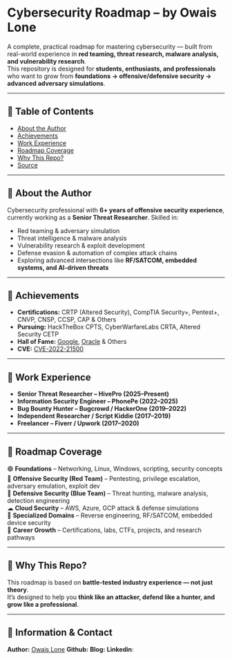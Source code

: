 # Cybersecurity Roadmap – by Owais Lone

A complete, practical roadmap for mastering cybersecurity — built from real-world experience in **red teaming, threat research, malware analysis, and vulnerability research**.  
This repository is designed for **students, enthusiasts, and professionals** who want to grow from **foundations → offensive/defensive security → advanced adversary simulations**.  

---

## 📑 Table of Contents
- [About the Author](#-about-the-author)
- [Achievements](#-achievements)
- [Work Experience](#-work-experience)
- [Roadmap Coverage](#-roadmap-coverage)
- [Why This Repo?](#-why-this-repo)
- [Source](#-source)

---

## 🔹 About the Author  

Cybersecurity professional with **6+ years of offensive security experience**, currently working as a **Senior Threat Researcher**. Skilled in:  

- Red teaming & adversary simulation  
- Threat intelligence & malware analysis  
- Vulnerability research & exploit development  
- Defense evasion & automation of complex attack chains  
- Exploring advanced intersections like **RF/SATCOM, embedded systems, and AI-driven threats**  

---

## 🔹 Achievements  

- **Certifications:** CRTP (Altered Security), CompTIA Security+, Pentest+, CNVP, CNSP, CCSP, CAP & Others  
- **Pursuing:** HackTheBox CPTS, CyberWarfareLabs CRTA, Altered Security CETP  
- **Hall of Fame:** [Google](https://bughunters.google.com/leaderboard/honorable-mentions), [Oracle](https://cve.mitre.org/cgi-bin/cvename.cgi?name=CVE-2022-21500) & Others  
- **CVE:** [CVE-2022-21500](https://cve.mitre.org/cgi-bin/cvename.cgi?name=CVE-2022-21500)  

---

## 🔹 Work Experience  

- **Senior Threat Researcher – HivePro (2025–Present)**  
- **Information Security Engineer – PhonePe (2022–2025)**  
- **Bug Bounty Hunter – Bugcrowd / HackerOne (2019–2022)**  
- **Independent Researcher / Script Kiddie (2017–2019)**  
- **Freelancer – Fiverr / Upwork (2017–2020)**  

---

## 🔹 Roadmap Coverage  

🟢 **Foundations** – Networking, Linux, Windows, scripting, security concepts  
🔴 **Offensive Security (Red Team)** – Pentesting, privilege escalation, adversary emulation, exploit dev  
🔵 **Defensive Security (Blue Team)** – Threat hunting, malware analysis, detection engineering  
☁ **Cloud Security** – AWS, Azure, GCP attack & defense simulations  
📡 **Specialized Domains** – Reverse engineering, RF/SATCOM, embedded device security  
🚀 **Career Growth** – Certifications, labs, CTFs, projects, and research pathways  

---

## 🔹 Why This Repo?  

This roadmap is based on **battle-tested industry experience — not just theory**.  
It’s designed to help you **think like an attacker, defend like a hunter, and grow like a professional**.  

---

## 🔹 Information & Contact  

**Author:**   [Owais Lone](https://owaislone.com)
**Github:**   [](https://github.com/thesecguy45)
**Blog:**     [](https://medium.com/@thesecguy)
**Linkedin**: [](https://in.linkedin.com/in/thesecguy)
